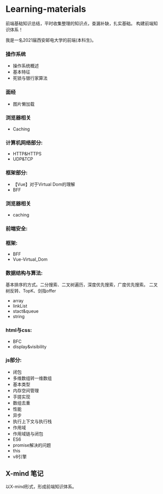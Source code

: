 # Learning-materials

前端基础知识总结，平时收集整理的知识点，查漏补缺，扎实基础。
构建前端知识体系！

我是一名2021届西安邮电大学的前端(本科生)。

### 操作系统
* 操作系统概述
* 基本特征
* 死锁与银行家算法
### 面经
* 图片懒加载
### 浏览器相关
* Caching
### 计算机网络部分:
* HTTP&HTTPS
* UDP&TCP
### 框架部分:
* 【Vue】对于Virtual Dom的理解
* BFF
### 浏览器相关
* caching
### 前端安全:
### 框架:
* BFF
* Vue-Virtual_Dom
### 数据结构与算法:
基本排序的方式。二分搜索、二叉树遍历，深度优先搜索，广度优先搜索。
二叉树反转、TopK、剑指offer
* array
* linkList
* stact&queue
* string
### html与css:
* BFC
* display&visibility
### js部分:
* 闭包
* 多维数组转一维数组
* 基本类型
* 内存空间管理
* 手搓实现
* 数组去重
* 性能
* 异步
* 执行上下文与执行栈
* 作用域
* 作用域链与闭包
* ES6
* promise解决的问题
* this
* v8引擎

## X-mind 笔记

以X-mind形式，形成前端知识体系。
